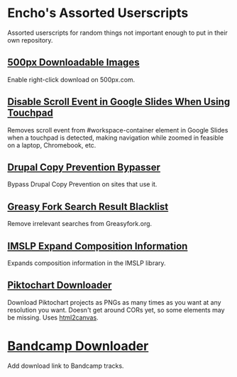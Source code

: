 # Encho's Assorted Userscripts
Assorted userscripts for random things not important enough to put in their own repository.

## [500px Downloadable Images](https://github.com/Enchoseon/enchos-assorted-userscripts/raw/main/500px-downloadable-images.user.js)

Enable right-click download on 500px.com.

## [Disable Scroll Event in Google Slides When Using Touchpad](https://github.com/Enchoseon/enchos-assorted-userscripts/raw/main/disable-scroll-event-in-google-slides-when-using-touchpad.user.js)

Removes scroll event from #workspace-container element in Google Slides when a touchpad is detected, making navigation while zoomed in feasible on a laptop, Chromebook, etc.

## [Drupal Copy Prevention Bypasser](https://github.com/Enchoseon/enchos-assorted-userscripts/raw/main/drupal-copy-prevention-bypasser.user.js)

Bypass Drupal Copy Prevention on sites that use it.

## [Greasy Fork Search Result Blacklist](https://github.com/Enchoseon/enchos-assorted-userscripts/raw/main/greasy-fork-search-result-blacklist.user.js)

Remove irrelevant searches from Greasyfork.org.

## [IMSLP Expand Composition Information](https://github.com/Enchoseon/enchos-assorted-userscripts/raw/main/imslp-expand-composition-information.user.js)

Expands composition information in the IMSLP library.

## [Piktochart Downloader](https://github.com/Enchoseon/enchos-assorted-userscripts/raw/main/piktochart-downloader.user.js)

Download Piktochart projects as PNGs as many times as you want at any resolution you want. Doesn't get around CORs yet, so some elements may be missing. Uses [html2canvas](https://github.com/niklasvh/html2canvas).

# [Bandcamp Downloader](https://github.com/Enchoseon/enchos-assorted-userscripts/raw/main/bandcamp-downloader.user.js)

Add download link to Bandcamp tracks.
